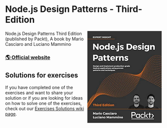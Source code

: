 # Node.js Design Patterns - Third-Edition

<a href="https://www.nodejsdesignpatterns.com"><img width="240" align="right" src="https://github.com/lmammino/lmammino/blob/master/nodejsdp.jpg?raw=true"></a>

Node.js Design Patterns Third Edition (published by Packt), A book by Mario Casciaro and Luciano Mammino

### [🌎 Official website](https://www.nodejsdesignpatterns.com)


## Solutions for exercises

If you have completed one of the exercises and want to share your solution or if you are looking for ideas on how to solve one of the exercises, check out our [Exercises Solutions wiki page](https://github.com/PacktPublishing/Node.js-Design-Patterns-Third-Edition/wiki/Node.js-Design-Patterns-Third-Edition---Exercises-Solutions).
